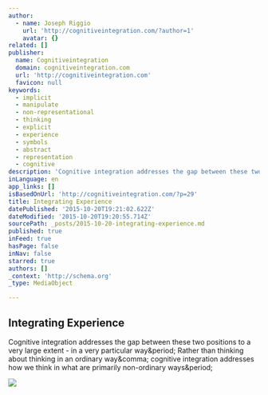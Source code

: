 ```yaml
---
author:
  - name: Joseph Riggio
    url: 'http://cognitiveintegration.com/?author=1'
    avatar: {}
related: []
publisher:
  name: Cognitiveintegration
  domain: cognitiveintegration.com
  url: 'http://cognitiveintegration.com'
  favicon: null
keywords:
  - implicit
  - manipulate
  - non-representational
  - thinking
  - explicit
  - experience
  - symbols
  - abstract
  - representation
  - cognitive
description: 'Cognitive integration addresses the gap between these two positions to a very large extent - in a very particular way. Rather than thinking about thinking in an ordinary way, cognitive integration addresses how we think in what are primarily non-ordinary ways.'
inLanguage: en
app_links: []
isBasedOnUrl: 'http://cognitiveintegration.com/?p=29'
title: Integrating Experience
datePublished: '2015-10-20T19:21:02.622Z'
dateModified: '2015-10-20T19:20:55.714Z'
sourcePath: _posts/2015-10-20-integrating-experience.md
published: true
inFeed: true
hasPage: false
inNav: false
starred: true
authors: []
_context: 'http://schema.org'
_type: MediaObject

---
```

<article style=""><h1>Integrating Experience</h1><p>Cognitive integration addresses the gap between these two positions to a very large extent - in a very particular way&amp;period; Rather than thinking about thinking in an ordinary way&amp;comma; cognitive integration addresses how we think in what are primarily non-ordinary ways&amp;period;</p><img src="http://cognitiveintegration.com/wp-content/uploads/2011/10/Mother_and_Child-300x195.jpg" /></article>